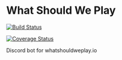 # What Should We Play

[![Build Status](https://travis-ci.com/dunguyen/whatshouldweplay-discord.svg?branch=develop)](https://travis-ci.com/dunguyen/whatshouldweplay-discord)

[![Coverage Status](https://coveralls.io/repos/github/dunguyen/whatshouldweplay-discord/badge.svg)](https://coveralls.io/github/dunguyen/whatshouldweplay-discord)

Discord bot for whatshouldweplay.io
